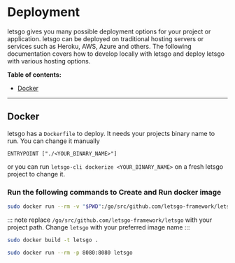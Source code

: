 # Deployment

letsgo gives you many possible deployment options for your project or application. letsgo can be deployed on traditional hosting servers or services such as Heroku, AWS, Azure and others. The following documentation covers how to develop locally with letsgo and deploy letsgo with various hosting options.


**Table of contents:**

- [Docker](#docker)
---

## Docker

letsgo has a `Dockerfile` to deploy. It needs your projects binary name to run. You can change it manually
```
ENTRYPOINT ["./<YOUR_BINARY_NAME>"]
```
or you can run `letsgo-cli dockerize <YOUR_BINARY_NAME>` on a fresh letsgo project to change it.

### Run the following commands to Create and Run docker image

```bash
sudo docker run --rm -v "$PWD":/go/src/github.com/letsgo-framework/letsgo -w /go/src/github.com/letsgo-framework/letsgo iron/go:dev go build -o letsgo
```

::: note 
replace `/go/src/github.com/letsgo-framework/letsgo` with your project path. Change `letsgo` with your preferred image name
:::

```bash
sudo docker build -t letsgo .
```

```bash
sudo docker run --rm -p 8080:8080 letsgo
```
